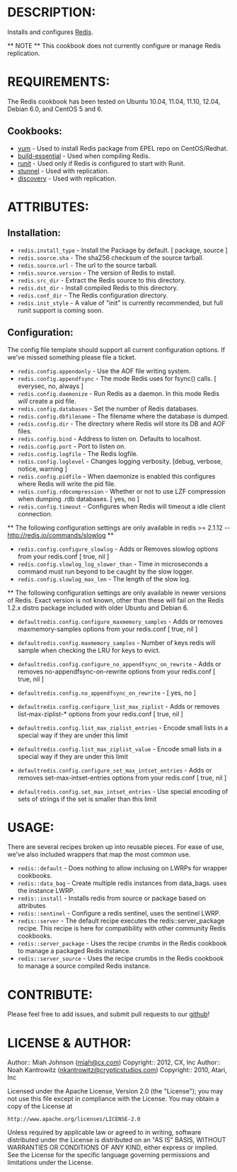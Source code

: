 # DESCRIPTION:

Installs and configures [Redis](http://redis.io/).

** NOTE **
This cookbook does not currently configure or manage Redis replication.

# REQUIREMENTS:

The Redis cookbook has been tested on Ubuntu 10.04, 11.04, 11.10, 12.04, Debian 6.0, and CentOS 5 and 6.

## Cookbooks:

* [yum](https://github.com/opscode-cookbooks/yum) - Used to install Redis package from EPEL repo on CentOS/Redhat.
* [build-essential](https://github.com/opscode-cookbooks/build-essential) - Used when compiling Redis.
* [runit](https://github.com/opscode-cookbooks/runit) - Used only if Redis is configured to start with Runit.
* [stunnel](https://github.com/opscode-cookbooks/stunnel) - Used with replication.
* [discovery](https://github.com/opscode-cookbooks/discovery) - Used with replication.


# ATTRIBUTES:

## Installation:
* `redis.install_type` - Install the Package by default. [ package, source ]
* `redis.source.sha` - The sha256 checksum of the source tarball.
* `redis.source.url` - The url to the source tarball.
* `redis.source.version` - The version of Redis to install.
* `redis.src_dir` - Extract the Redis source to this directory.
* `redis.dst_dir` - Install compiled Redis to this directory.
* `redis.conf_dir` - The Redis configuration directory.
* `redis.init_style` - A value of "init" is currently recommended, but full runit support is coming soon.

## Configuration:

The config file template should support all current configuration options. If we've missed something please file a ticket.

* `redis.config.appendonly` - Use the AOF file writing system.
* `redis.config.appendfsync` - The mode Redis uses for fsync() calls. [ everysec, no, always ]
* `redis.config.daemonize` - Run Redis as a daemon. In this mode Redis _will_ create a pid file.
* `redis.config.databases` - Set the number of Redis databases.
* `redis.config.dbfilename` - The filename where the database is dumped.
* `redis.config.dir` - The directory where Redis will store its DB and AOF files.
* `redis.config.bind` - Address to listen on. Defaults to localhost.
* `redis.config.port` - Port to listen on.
* `redis.config.logfile` - The Redis logfile.
* `redis.config.loglevel` - Changes logging verbosity. [debug, verbose, notice, warning ]
* `redis.config.pidfile` - When daemonize is enabled this configures where Redis will write the pid file.
* `redis.config.rdbcompression` - Whether or not to use LZF compression when dumping .rdb databases. [ yes, no ]
* `redis.config.timeout` - Configures when Redis will timeout a idle client connection.

** The following configuration settings are only available in redis >= 2.1.12 -- http://redis.io/commands/slowlog **

* `redis.config.configure_slowlog` - Adds or Removes slowlog options from your redis.conf [ true, nil ]
* `redis.config.slowlog_log_slower_than` - Time in microseconds a command must run beyond to be caught by the slow logger.
* `redis.config.slowlog_max_len` - The length of the slow log.

** The following configuration settings are only available in newer versions of Redis. Exact version is not known, other than
   these will fail on the Redis 1.2.x distro package included with older Ubuntu and Debian 6.

* `defaultredis.config.configure_maxmemory_samples` - Adds or removes maxmemory-samples options from your redis.conf [ true, nil ]
* `defaultredis.config.maxmemory_samples` - Number of keys redis will sample when checking the LRU for keys to evict.

* `defaultredis.config.configure_no_appendfsync_on_rewrite` - Adds or removes no-appendfsync-on-rewrite options from your redis.conf [ true, nil ]
* `defaultredis.config.no_appendfsync_on_rewrite` - [ yes, no ]

* `defaultredis.config.configure_list_max_ziplist` - Adds or removes list-max-ziplist-* options from your redis.conf [ true, nil ]
* `defaultredis.config.list_max_ziplist_entries` - Encode small lists in a special way if they are under this limit
* `defaultredis.config.list_max_ziplist_value` - Encode small lists in a special way if they are under this limit

* `defaultredis.config.configure_set_max_intset_entries` - Adds or removes set-max-intset-entries options from your redis.conf [ true, nil ]
* `defaultredis.config.set_max_intset_entries` - Use special encoding of sets of strings if the set is smaller than this limit

# USAGE:

There are several recipes broken up into reusable pieces. For ease of use, we've also included wrappers that map the most common use.

* `redis::default`  - Does nothing to allow inclusing on LWRPs for wrapper cookbooks.
* `redis::data_bag` - Create multiple redis instances from data_bags. uses the instance LWRP.
* `redis::install`  - Installs redis from source or package based on attributes
* `redis::sentinel` - Configure a redis sentinel, uses the sentinel LWRP.
* `redis::server`   - The default recipe executes the redis::server_package recipe. This recipe is here for compatibility with other community Redis cookbooks.
* `redis::server_package` - Uses the recipe crumbs in the Redis cookbook to manage a packaged Redis instance.
* `redis::server_source`  - Uses the recipe crumbs in the Redis cookbook to manage a source compiled Redis instance.

# CONTRIBUTE:

Please feel free to add issues, and submit pull requests to our [github](https://github.com/CXInc/chef-redis)!

# LICENSE & AUTHOR:
Author:: Miah Johnson (<miah@cx.com>)
Copyright:: 2012, CX, Inc
Author:: Noah Kantrowitz (<nkantrowitz@crypticstudios.com>)
Copyright:: 2010, Atari, Inc

Licensed under the Apache License, Version 2.0 (the "License");
you may not use this file except in compliance with the License.
You may obtain a copy of the License at

    http://www.apache.org/licenses/LICENSE-2.0

Unless required by applicable law or agreed to in writing, software
distributed under the License is distributed on an "AS IS" BASIS,
WITHOUT WARRANTIES OR CONDITIONS OF ANY KIND, either express or implied.
See the License for the specific language governing permissions and
limitations under the License.
